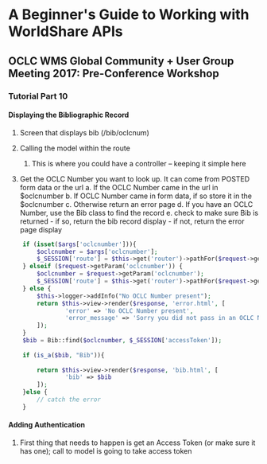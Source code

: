 # A Beginner's Guide to Working with WorldShare APIs
## OCLC WMS Global Community + User Group Meeting 2017: Pre-Conference Workshop
### Tutorial Part 10

#### Displaying the Bibliographic Record
1. Screen that displays bib (/bib/oclcnum)
2. Calling the model within the route
	1. This is where you could have a controller – keeping it simple here

1. Get the OCLC Number you want to look up. It can come from POSTED form data or the url
    a. If the OCLC Number came in the url in $oclcnumber
    b. If OCLC Number came in form data, if so store it in the $oclcnumber
    c. Otherwise return an error page
    d. If you have an OCLC Number, use the Bib class to find the record
    e. check to make sure Bib is returned
        - if so, return the bib record display
        - if not, return the error page display
```php
    if (isset($args['oclcnumber'])){
        $oclcnumber = $args['oclcnumber'];
        $_SESSION['route'] = $this->get('router')->pathFor($request->getAttribute('route')->getName(), ['oclcnumber' => $args['oclcnumber']]);
    } elseif ($request->getParam('oclcnumber')) {
        $oclcnumber = $request->getParam('oclcnumber');
        $_SESSION['route'] = $this->get('router')->pathFor($request->getAttribute('route')->getName()) ."?" . http_build_query($request->getQueryParams());
    } else {
        $this->logger->addInfo("No OCLC Number present");
        return $this->view->render($response, 'error.html', [
                'error' => 'No OCLC Number present',
                'error_message' => 'Sorry you did not pass in an OCLC Number'
        ]);
    }
    $bib = Bib::find($oclcnumber, $_SESSION['accessToken']);
    
    if (is_a($bib, "Bib")){
        
        return $this->view->render($response, 'bib.html', [
                'bib' => $bib
        ]);
    }else {
        // catch the error
    }
```

#### Adding Authentication
1. First thing that needs to happen is get an Access Token (or make sure it has one); call to model is going to take access token
